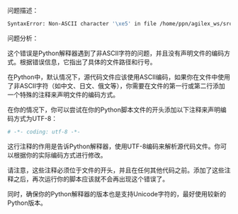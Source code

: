 
问题描述：

```bash
SyntaxError: Non-ASCII character '\xe5' in file /home/ppn/agilex_ws/src/joint_state_pub/script/test.py on line 6, but no encoding declared; see http://python.org/dev/peps/pep-0263/ for details
```

问题分析：

这个错误是Python解释器遇到了非ASCII字符的问题，并且没有声明文件的编码方式。根据错误信息，它指出了具体的文件路径和行号。

在Python中，默认情况下，源代码文件应该使用ASCII编码，如果你在文件中使用了非ASCII字符（如中文、日文、俄文等），你需要在文件的第一行或第二行添加一个特殊的注释来声明文件的编码方式。

在你的情况下，你可以尝试在你的Python脚本文件的开头添加以下注释来声明编码方式为UTF-8：

```python
# -*- coding: utf-8 -*-
```

这行注释的作用是告诉Python解释器，使用UTF-8编码来解析源代码文件。你可以根据你的实际编码方式进行修改。

请注意，这些注释必须位于文件的开头，并且在任何其他代码之前。添加了这些注释之后，再次运行你的脚本应该就不会再出现这个错误了。

同时，确保你的Python解释器的版本也是支持Unicode字符的，最好使用较新的Python版本。

